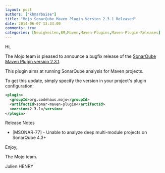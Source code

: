 ```yaml
---
layout: post
authors: ["khmarbaise"]
title: "Mojo SonarQube Maven Plugin Version 2.3.1 Released"
date: 2014-06-07 13:34:00
comments: true
categories: [Neuigkeiten,BM,Maven,Maven-Plugins,Maven-Plugin-Releases]
---
```

Hi,

The Mojo team is pleased to announce a bugfix release of the 
[SonarQube Maven Plugin version 2.3.1](http://mojo.codehaus.org/sonar-maven-plugin/).

This plugin aims at running SonarQube analysis for Maven projects.

To get this update, simply specify the version in your project's plugin configuration: 


```xml
<plugin>
  <groupId>org.codehaus.mojo</groupId>
  <artifactId>sonar-maven-plugin</artifactId>
  <version>2.3.1</version>
</plugin>
```

<!-- more -->


Release Notes

* [MSONAR-77] - Unable to analyze deep multi-module projects on SonarQube 4.3+

Enjoy,

The Mojo team.

Julien HENRY 

